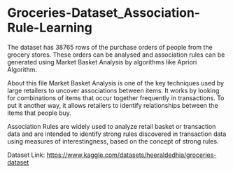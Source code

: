 # Groceries-Dataset_Association-Rule-Learning

The dataset has 38765 rows of the purchase orders of people from the grocery stores. These orders can be analysed and association rules can be generated using Market Basket Analysis by algorithms like Apriori Algorithm.

About this file
Market Basket Analysis is one of the key techniques used by large retailers to uncover associations between items. It works by looking for combinations of items that occur together frequently in transactions. To put it another way, it allows retailers to identify relationships between the items that people buy.

Association Rules are widely used to analyze retail basket or transaction data and are intended to identify strong rules discovered in transaction data using measures of interestingness, based on the concept of strong rules.

Dataset Link: https://www.kaggle.com/datasets/heeraldedhia/groceries-dataset
